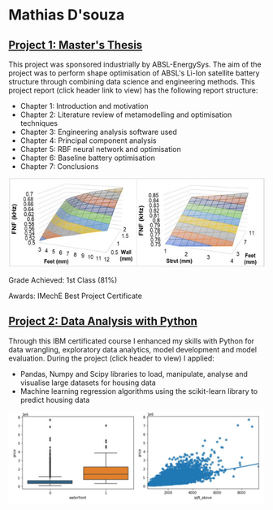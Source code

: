 # Mathias D'souza

## [Project 1: Master's Thesis](https://github.com/ds-mathias/thesis)

This project was sponsored industrially by ABSL-EnergySys. The aim of the project was to perform shape optimisation of ABSL's Li-Ion satellite battery structure through combining data science and engineering methods. This project report (click header link to view) has the following report structure:
- Chapter 1: Introduction and motivation
- Chapter 2: Literature review of metamodelling and optimisation techniques
- Chapter 3: Engineering analysis software used
- Chapter 4: Principal component analysis
- Chapter 5: RBF neural network and optimisation
- Chapter 6: Baseline battery optimisation
- Chapter 7: Conclusions

![](/images/FNF_.JPG)

Grade Achieved: 1st Class (81%)

Awards: IMechE Best Project Certificate


## [Project 2: Data Analysis with Python](https://github.com/ds-mathias/IBM-data-analysis-with-python)
Through this IBM certificated course I enhanced my skills with Python for data wrangling, exploratory data analytics, model development and model evaluation. During the project (click header to view) I applied:
- Pandas, Numpy and Scipy libraries to load, manipulate, analyse and visualise large datasets for housing data
- Machine learning regression algorithms using the scikit-learn library to predict housing data

![](/images/plots.JPG)
